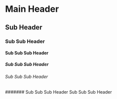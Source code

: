 # Main Header
## Sub Header
### Sub Sub Header
#### Sub Sub Sub Header
##### Sub Sub Sub Header
###### Sub Sub Sub Header
####### Sub Sub Sub Header
Sub Sub Sub Header